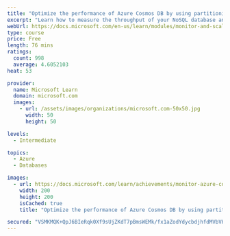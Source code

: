 ```yaml
---
title: "Optimize the performance of Azure Cosmos DB by using partitioning and indexing strategies"
excerpt: "Learn how to measure the throughput of your NoSQL database and assess the impact of partition key and indexing strategies on throughput."
webUrl: https://docs.microsoft.com/en-us/learn/modules/monitor-and-scale-cosmos-db/
type: course
price: Free
length: 76 mins
ratings:
  count: 998
  average: 4.6052103
heat: 53

provider:
  name: Microsoft Learn
  domain: microsoft.com
  images:
    - url: /assets/images/organizations/microsoft.com-50x50.jpg
      width: 50
      height: 50

levels:
  - Intermediate

topics:
  - Azure
  - Databases

images:
  - url: https://docs.microsoft.com/learn/achievements/monitor-azure-cosmos-db-social.png
    width: 200
    height: 200
    isCached: true
    title: "Optimize the performance of Azure Cosmos DB by using partitioning and indexing strategies"

secured: "VSMKMQK+QpJ6BIeRqk0Xf9sUjZKdT7pBmsWEMk/fx1aZodYdycbdjhfdMVbVHJYnMtznLGdCdHz9Dh+msjTKpmVtRGtWGU5+czf2ItwpUU6CkChF/vk1LyxncKuiQkF1SWF4GoUeF1Zjx9DbYolwFCpSP8Wogs9sfT/qTtqXtvBPslDT0Rv7+W/oifQ0n8EIHEBNgTgYRXMg9hffvI8JQM6L6zFyi+lCTBxLCB4w4MzoFQqkw0WpKGVASckXNDe2Ycq3UQcIt7VksayHxIcqIPhiL/KPdMeUwkiow33HJGXcuFF7woRq7UUtgJxTojyykyN1Nv3t6gyyW0YjT7X3PIr5HuCbAJm6yE4p1PrfquVW1kPeJDE7YP60nJZJNdqszzgGAPlXTDKn9kpEU71JIQ==;pkc56sj/2JIDJ61CeLTzuA=="
---
```


